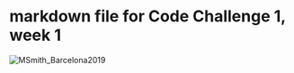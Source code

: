# markdown file for Code Challenge 1, week 1
![MSmith_Barcelona2019](https://github.com/megan8617/megan8617.github.io/assets/108903377/440877c1-77d9-4224-8378-9f7fd423f8a2)
